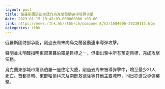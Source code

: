 ```yaml
---
layout: post
title: 俄羅斯國防部承認向烏克蘭發動連串導彈攻擊
date: 2023-01-15 19:48:03.000000000 +08:00
link: https://news.rthk.hk/rthk/ch/component/k2/1684006-20230115.htm
categories: rthk
---
```


俄羅斯國防部承認，剛過去周末向烏克蘭發動連串導彈攻擊。

聲明並未明確指明東部第聶伯羅是目標之一，但指出擊中所有預定目標，完成攻擊任務。

烏克蘭東部城市第聶伯羅一座住宅大廈，剛過去周末被導彈擊中，增至最少21人死亡。首都基輔、東部哈爾科夫及南部敖德薩等其他主要城市，同日亦遭受導彈襲擊。
